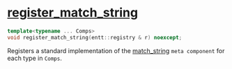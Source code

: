 # [register_match_string](register_match_string.hpp)

```cpp
template<typename ... Comps>
void register_match_string(entt::registry & r) noexcept;
```

Registers a standard implementation of the [match_string](../../../meta/match_string.md) `meta component` for each type in `Comps`.